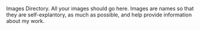 Images Directory.
All your images should go here.
Images are names so that they are self-explantory, as much as possible, and help provide information about my work.


